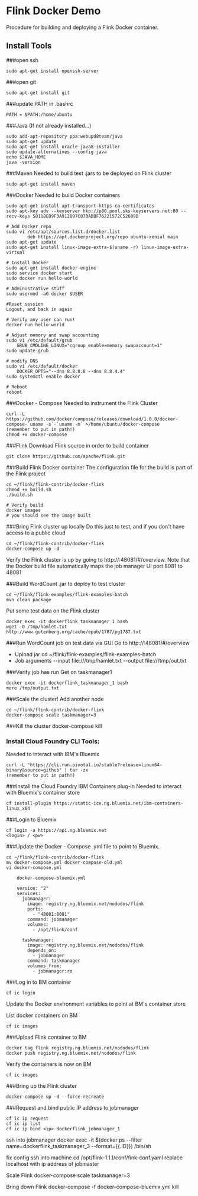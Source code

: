 # Flink Docker Demo
Procedure for building and deploying a Flink Docker container.

## Install Tools
###open ssh
```
sudo apt-get install openssh-server
```

###open git
```
sudo apt-get install git
```

###update PATH in .bashrc
```
PATH = $PATH:/home/ubuntu
```

###Java 
(If not already installed...)
```
sudo add-apt-repository ppa:webupd8team/java
sudo apt-get update
sudo apt-get install oracle-java8-installer
sudo update-alternatives --config java
echo $JAVA_HOME
java -version
```
###Maven
Needed to build test .jars to be deployed on Flink cluster
```
sudo apt-get install maven
```

###Docker
Needed to build Docker containers
```
sudo apt-get install apt-transport-https ca-certificates
sudo apt-key adv --keyserver hkp://p80.pool.sks-keyservers.net:80 --recv-keys 58118E89F3A912897C070ADBF76221572C52609D

# Add Docker repo
sudo vi /etc/apt/sources.list.d/docker.list
 		deb https://apt.dockerproject.org/repo ubuntu-xenial main
sudo apt-get update
sudo apt-get install linux-image-extra-$(uname -r) linux-image-extra-virtual

# Install Docker
sudo apt-get install docker-engine
sudo service docker start
sudo docker run hello-world

# Administrative stuff
sudo usermod -aG docker $USER

#Reset session
Logout, and back in again

# Verify any user can run!
docker run hello-world	

# Adjust memory and swap accounting
sudo vi /etc/default/grub
	GRUB_CMDLINE_LINUX="cgroup_enable=memory swapaccount=1"
sudo update-grub

# modify DNS
sudo vi /etc/default/docker
	DOCKER_OPTS="--dns 8.8.8.8 --dns 8.8.4.4"
sudo systemctl enable docker

# Reboot
reboot
```

###Docker - Compose
Needed to instrument the Flink Cluster
```
curl -L https://github.com/docker/compose/releases/download/1.8.0/docker-compose-`uname -s`-`uname -m` >/home/ubuntu/docker-compose
(remember to put in path!)
chmod +x docker-compose
```

###Flink
Download Flink source in order to build container
```
git clone https://github.com/apache/flink.git
```

###Build Flink Docker container
The configuration file for the build is part of the Flink project
```
cd ~/flink/flink-contrib/docker-flink
chmod +x build.sh
./build.sh

# Verify build
docker images
# you should see the image built

```


###Bring Flink cluster up locally
Do this just to test, and if you don't have access to a public cloud

```
cd ~/flink/flink-contrib/docker-flink
docker-compose up -d
```

Verify the Flink cluster is up by going to http://<ip address>:48081/#/overview.
Note that the Docker build file automatically maps the job manager UI port 8081 to 48081

###Build WordCount .jar to deploy to test cluster
```
cd ~/flink/flink-examples/flink-examples-batch
mvn clean package
```

Put some test data on the Flink cluster
```
docker exec -it dockerflink_taskmanager_1 bash
wget -O /tmp/hamlet.txt http://www.gutenberg.org/cache/epub/1787/pg1787.txt
```

###Run WordCount job on test data via GUI
Go to http://<ip address>:48081/#/overview
- Upload jar 
	cd ~/flink/flink-examples/flink-examples-batch
- Job arguments
	--input file:///tmp/hamlet.txt --output file:///tmp/out.txt

###Verify job has run
Get on taskmanager1
```
docker exec -it dockerflink_taskmanager_1 bash
more /tmp/output.txt
```

###Scale the cluster!
Add another node

```
cd ~/flink/flink-contrib/docker-flink
docker-compose scale taskmanager=3
```

###Kill the cluster
docker-compose kill


### Install Cloud Foundry CLI Tools:
Needed to interact with IBM's Bluemix

```
curl -L "https://cli.run.pivotal.io/stable?release=linux64-binary&source=github" | tar -zx
(remember to put in path!)
```

###Install the Cloud Foundry IBM Containers plug-in
Needed to interact with Bluemix's container store
```
cf install-plugin https://static-ice.ng.bluemix.net/ibm-containers-linux_x64
```

###Login to Bluemix
```
cf login -a https://api.ng.bluemix.net
<login> / <pw>
```

###Update the Docker - Compose .yml file to point to Bluemix.

```
cd ~/flink/flink-contrib/docker-flink
mv docker-compose.yml docker-compose-old.yml
vi docker-compose.yml

	docker-compose-bluemix.yml

	version: "2"
	services:
	  jobmanager:
	    image: registry.ng.bluemix.net/nododos/flink
	    ports:
	      - "48081:8081"
	    command: jobmanager
	    volumes:
	      - /opt/flink/conf

	  taskmanager:
	    image: registry.ng.bluemix.net/nododos/flink
	    depends_on:
	      - jobmanager
	    command: taskmanager
	    volumes_from:
	      - jobmanager:ro
```

###Log in to BM container

```
cf ic login
```

Update the Docker environment variables to point at BM's container store

List docker containers on BM
```
cf ic images
```

###Upload Flink container to BM

```
docker tag flink registry.ng.bluemix.net/nododos/flink
docker push registry.ng.bluemix.net/nododos/flink
```

Verify the containers is now on BM
```
cf ic images
```

###Bring up the Flink cluster
```
docker-compose up -d --force-recreate
```

###Request and bind public IP address to jobmanager
```
cf ic ip request
cf ic ip list
cf ic ip bind <ip> dockerflink_jobmanager_1
```

ssh into jobmanager
	docker exec -it $(docker ps --filter name=dockerflink_taskmanager_3 --format={{.ID}}) /bin/sh

fix config
	ssh into machine 
	cd /opt/flink-1.1.1/conf/fink-conf.yaml
	replace localhost with ip address of jobmaster
	




Scale Flink
	docker-compose scale taskmanager=3

Bring down Flink
	docker-compose -f docker-compose-bluemix.yml kill